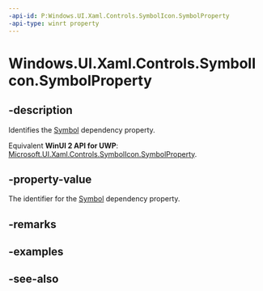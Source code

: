 ```yaml
---
-api-id: P:Windows.UI.Xaml.Controls.SymbolIcon.SymbolProperty
-api-type: winrt property
---
```


<!-- Property syntax
public Windows.UI.Xaml.DependencyProperty SymbolProperty { get; }
-->

# Windows.UI.Xaml.Controls.SymbolIcon.SymbolProperty

## -description
Identifies the [Symbol](symbolicon_symbol.md) dependency property.

Equivalent **WinUI 2 API for UWP**: [Microsoft.UI.Xaml.Controls.SymbolIcon.SymbolProperty](/windows/winui/api/microsoft.ui.xaml.controls.symbolicon.symbolproperty).

## -property-value
The identifier for the [Symbol](symbolicon_symbol.md) dependency property.

## -remarks

## -examples

## -see-also
